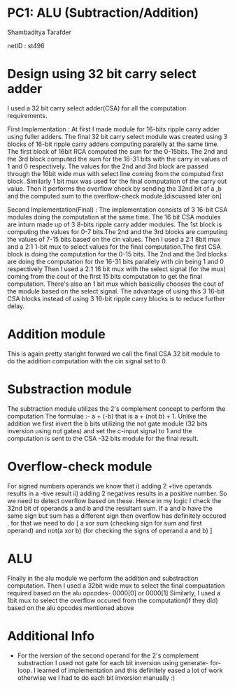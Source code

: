# PC1: ALU (Subtraction/Addition)

Shambaditya Tarafder 

netID : st496

# Design using 32 bit carry select adder

I used a 32 bit carry select adder(CSA) for all the computation requirements. 

First Implementation : At first I made module for 16-bits ripple carry adder using fuller adders. The final 32 bit carry select module was created using 3 blocks of 16-bit ripple carry adders computing paralelly at the same time. The first block of 16bit RCA  computed the sum for the 0-15bits. The 2nd and the 3rd block computed the sum for the 16-31 bits with the carry in values of 1 and 0 respectively.
The values for the 2nd and 3rd block are passed through the 16bit wide mux with select line coming from the computed first block. Similarly 1 bit mux was used for the final computation of the carry out value. Then it performs the overflow check by sending the 32nd bit of a ,b and the computed sum to the overflow-check module.[discussed later on]


Second Implementation(Final) : The implementation consists of 3 16-bit CSA modules doing the computation at the same time. The 16 bit CSA modules are inturn made up of 3 8-bits ripple carry adder modules. The 1st block is computing the values for 0-7 bits.The 2nd and the 3rd blocks are computing the values of 7-15 bits based on the cin values. Then I used a 2:1 8bit mux and a 2:1 1-bit mux to select values for the final computation.The first CSA block is doing the computation for the 0-15 bits. The 2nd and the 3rd blocks are doing the computation for the 16-31 bits parallely with cin being 1 and 0 respectively 
Then I used a 2:1 16 bit mux with the select signal (for the mux) coming from the cout of the first 15 bits computation to get the final computation. There's also an 1 bit mux which basically chooses the cout of the module based on the select signal. The advantage of using this 3 16-bit CSA blocks instead of using 3 16-bit ripple carry blocks is to reduce further delay.

# Addition module 

This is again pretty staright forward we call the final CSA 32 bit module to do the addition computation with the cin signal set to 0.

# Substraction module 

The subtraction module  utilizes the 2's complement concept to perform the computation The formulae :-  a + (-b)  that is a + (not b) + 1. Unlike the addition we first invert the b bits utilizing the not gate module (32 bits inversion using not gates) 
and set the c-input signal to 1 and the computation is sent to the CSA -32 bits module for the final result.

# Overflow-check module

For signed numbers operands we know that i) adding 2 +tive operands results in a -tive result ii) adding 2 negatives results 
in a positive number. So we need to detect overflow based on these. Hence in my logic I check the 32nd bit of operands a and b and the resultant sum. If a and b have the same sign but sum has
a different sign then overflow has definitely occured . for that we need to do [ a xor sum (checking sign for sum and first operand) and not(a xor b)  (for checking the signs of operand a and b) ]

# ALU

Finally in the alu module we perform the addition and substraction computation. Then I used a 32bit wide mux to select the final compuatation required based on the alu opcodes- 0000[0] or 0000[1]
Similarly, I used a 1bit mux to select the overflow occured from the computation(if they did) based on the alu opcodes mentioned above

# Additional Info 

- For the iversion of the second operand for the 2's complement substraction I used not gate for each bit inversion using generate- for-loop. I learned of implementation and this definitely eased a lot of work otherwise we
  I had to do each bit inversion manually :) 
